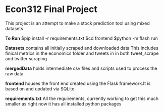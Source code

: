 # Econ312 Final Project

This project is an attempt to make a stock prediction tool using mixed datasets

**To Run**
$pip install -r requirements.txt
$cd frontend
$python -m flash run


**Datasets** contains all initially scraped and downloaded data
This includes finical metrics in the economics folder
and tweets in in both tweet_scrape and twitter scraping

**mergedData** holds intermediate csv files and scripts used
to process the raw data


**frontend** houses the front end created using the Flask framework.It is based on and updated via SQLite


**requirements.txt** All the requirements, currently working to get this much smaller as right now it has
all installed python packages





